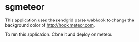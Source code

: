 sgmeteor
========
This application uses the sendgrid parse webhook to change the background color of http://hook.meteor.com. 

To run this application. Clone it and deploy on meteor. 
